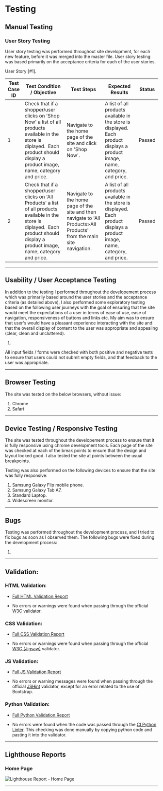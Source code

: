 # Testing

## Manual Testing

### User Story Testing

User story testing was performed throughout site development, for each new feature, before it was merged into the master file.  User story testing was based primarily on the acceptance criteria for each of the user stories.

User Story [#1].

| Test Case ID | Test Condition / Objective                                                                                                                                                               | Test Steps                                                                                                            | Expected Results                                                                                                               | Status |
| ------------ | ---------------------------------------------------------------------------------------------------------------------------------------------------------------------------------------- | --------------------------------------------------------------------------------------------------------------------- | ------------------------------------------------------------------------------------------------------------------------------ | ------ |
| 1            | Check that if a shopper/user clicks on 'Shop Now' a list of all products available in the store is diplayed.  Each product should display a product image, name, category and price.     | Navigate to the home page of the site and click on 'Shop Now'.                                                        | A list of all products available in the store is displayed.  Each product displays a product image, name, category, and price. | Passed |
| 2            | Check that if a shopper/user clicks on 'All Products' a list of all products available in the store is diplayed.  Each product should display a product image, name, category and price. | Navigate to the home page of the site and then navigate to 'All Products>All Products' from the main site navigation. | A list of all products available in the store is displayed.  Each product displays a product image, name, category, and price. | Passed |

---

## Usability / User Acceptance Testing

In addition to the testing I performed throughout the developement process which was primarily based around the user stories and the acceptance criteria (as detailed above), I also performed some exploratory testing based on the following user journeys with the goal of ensuring that the site would meet the expectations of a user in terms of ease of use, ease of navigation, responsiveness of buttons and links etc.  My aim was to ensure that user's would have a pleasant experience interacting with the site and that the overall display of content to the user was appropriate and appealing (clear, clean and uncluttered).

1. 

All input fields / forms were checked with both positive and negative tests to ensure that users could not submit empty fields, and that feedback to the user was appropriate.

---

## Browser Testing

The site was tested on the below browsers, without issue:
1. Chrome
2. Safari

---

## Device Testing / Responsive Testing

The site was tested throughout the developement process to ensure that it is fully responsive using chrome development tools.  Each page of the site was checked at each of the break points to ensure that the design and layout looked good.  I also tested the site at points between the usual breakpoints.

Testing was also performed on the following devices to ensure that the site was fully responsive:
1. Samsung Galaxy Flip mobile phone.
2. Samsung Galaxy Tab A7.
3. Standard Laptop.
4. Widescreen monitor.

---

## Bugs

Testing was performed throughout the development process, and I tried to fix bugs as soon as I observed them.  The following bugs were fixed during the development process:

1. 

---

## Validation:

### HTML Validation:

- [Full HTML Validation Report]()

- No errors or warnings were found when passing through the official [W3C](https://validator.w3.org/) validator.

### CSS Validation:

- [Full CSS Validation Report]()

- No errors or warnings were found when passing through the official [W3C (Jigsaw)](https://jigsaw.w3.org/css-validator/) validator.

### JS Validation:

- [Full JS Validation Report]()

- No errors or warning messages were found when passing through the official [JSHint](https://www.jshint.com/) validator, except for an error related to the use of Bootstrap.

### Python Validation:

- [Full Python Validation Report]()

- No errors were found when the code was passed through the [CI Python Linter](https://pep8ci.herokuapp.com/).  This checking was done manually by copying python code and pasting it into the validator.

---

## Lighthouse Reports

### Home Page

![Lighthouse Report - Home Page]()


---
